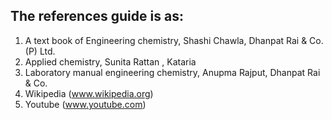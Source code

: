 ## The references guide is as:
1. A text book of Engineering chemistry, Shashi Chawla, Dhanpat Rai & Co.(P) Ltd.
2. Applied chemistry, Sunita Rattan , Kataria
3. Laboratory manual engineering chemistry, Anupma Rajput, Dhanpat Rai & Co.
4. Wikipedia (www.wikipedia.org)
6. Youtube (www.youtube.com)
